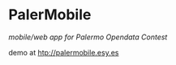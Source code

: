 # PalerMobile

*mobile/web app for Palermo Opendata Contest*
  

demo at [htp://palermobile.esy.es](htp://palermobile.esy.es)
